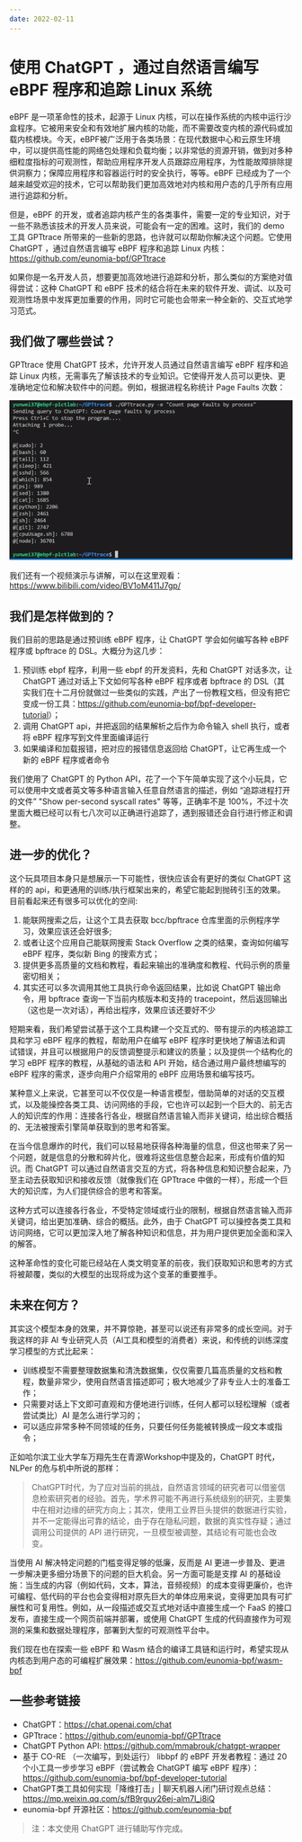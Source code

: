 ```yaml
---
date: 2022-02-11
---
```


# 使用 ChatGPT ，通过自然语言编写 eBPF 程序和追踪 Linux 系统

eBPF 是一项革命性的技术，起源于 Linux 内核，可以在操作系统的内核中运行沙盒程序。它被用来安全和有效地扩展内核的功能，而不需要改变内核的源代码或加载内核模块。今天，eBPF被广泛用于各类场景：在现代数据中心和云原生环境中，可以提供高性能的网络包处理和负载均衡；以非常低的资源开销，做到对多种细粒度指标的可观测性，帮助应用程序开发人员跟踪应用程序，为性能故障排除提供洞察力；保障应用程序和容器运行时的安全执行，等等。eBPF 已经成为了一个越来越受欢迎的技术，它可以帮助我们更加高效地对内核和用户态的几乎所有应用进行追踪和分析。

但是，eBPF 的开发，或者追踪内核产生的各类事件，需要一定的专业知识，对于一些不熟悉该技术的开发人员来说，可能会有一定的困难。这时，我们的 demo 工具 GPTtrace 所带来的一些新的思路，也许就可以帮助你解决这个问题。它使用 ChatGPT ，通过自然语言编写 eBPF 程序和追踪 Linux 内核：<https://github.com/eunomia-bpf/GPTtrace>

如果你是一名开发人员，想要更加高效地进行追踪和分析，那么类似的方案绝对值得尝试：这种 ChatGPT 和 eBPF 技术的结合将在未来的软件开发、调试、以及可观测性场景中发挥更加重要的作用，同时它可能也会带来一种全新的、交互式地学习范式。

## 我们做了哪些尝试？

GPTtrace 使用 ChatGPT 技术，允许开发人员通过自然语言编写 eBPF 程序和追踪 Linux 内核，无需事先了解该技术的专业知识。它使得开发人员可以更快、更准确地定位和解决软件中的问题。例如，根据进程名称统计 Page Faults 次数：

![result](result.gif)

我们还有一个视频演示与讲解，可以在这里观看：[<https://www.bilibili.com/video/BV1oM411J7gp/>](https://www.bilibili.com/video/BV1oM411J7gp/)

## 我们是怎样做到的？

我们目前的思路是通过预训练 eBPF 程序，让 ChatGPT 学会如何编写各种 eBPF 程序或 bpftrace 的 DSL。大概分为这几步：

1. 预训练 ebpf 程序，利用一些 ebpf 的开发资料，先和 ChatGPT 对话多次，让 ChatGPT 通过对话上下文如何写各种 eBPF 程序或者 bpftrace 的 DSL（其实我们在十二月份就做过一些类似的实践，产出了一份教程文档，但没有把它变成一份工具：<https://github.com/eunomia-bpf/bpf-developer-tutorial>）；
2. 调用 ChatGPT api，并把返回的结果解析之后作为命令输入 shell 执行，或者将 eBPF 程序写到文件里面编译运行
3. 如果编译和加载报错，把对应的报错信息返回给 ChatGPT，让它再生成一个新的 eBPF 程序或者命令

我们使用了 ChatGPT 的 Python API，花了一个下午简单实现了这个小玩具，它可以使用中文或者英文等多种语言输入任意自然语言的描述，例如 “追踪进程打开的文件” "Show per-second syscall rates" 等等，正确率不是 100%，不过十次里面大概已经可以有七八次可以正确进行追踪了，遇到报错还会自行进行修正和调整。

## 进一步的优化？

这个玩具项目本身只是想展示一下可能性，很快应该会有更好的类似 ChatGPT 这样的的 api，和更通用的训练/执行框架出来的，希望它能起到抛砖引玉的效果。目前看起来还有很多可以优化的空间:

1. 能联网搜索之后，让这个工具去获取 bcc/bpftrace 仓库里面的示例程序学习，效果应该还会好很多;
2. 或者让这个应用自己能联网搜索 Stack Overflow 之类的结果，查询如何编写 eBPF 程序，类似新 Bing 的搜索方式；
3. 提供更多高质量的文档和教程，看起来输出的准确度和教程、代码示例的质量密切相关；
4. 其实还可以多次调用其他工具执行命令返回结果，比如说 ChatGPT 输出命令，用 bpftrace 查询一下当前内核版本和支持的 tracepoint，然后返回输出（这也是一次对话），再给出程序，效果应该还要好不少

短期来看，我们希望尝试基于这个工具构建一个交互式的、带有提示的内核追踪工具和学习 eBPF 程序的教程，帮助用户在编写 eBPF 程序时更快地了解语法和调试错误，并且可以根据用户的反馈调整提示和建议的质量；以及提供一个结构化的学习 eBPF 程序的教程，从基础的语法和 API 开始，结合通过用户最终想编写的 eBPF 程序的需求，逐步向用户介绍常用的 eBPF 应用场景和编写技巧。

某种意义上来说，它甚至可以不仅仅是一种语言模型，借助简单的对话的交互模式，以及能操控各类工具、访问网络的手段，它也许可以起到一个巨大的、前无古人的知识库的作用：连接各行各业，根据自然语言输入而非关键词，给出综合概括的、无法被搜索引擎简单获取到的思考和答案。

在当今信息爆炸的时代，我们可以轻易地获得各种海量的信息，但这也带来了另一个问题，就是信息的分散和碎片化，很难将这些信息整合起来，形成有价值的知识。而 ChatGPT 可以通过自然语言交互的方式，将各种信息和知识整合起来，乃至主动去获取知识和接收反馈（就像我们在 GPTtrace 中做的一样），形成一个巨大的知识库，为人们提供综合的思考和答案。

这种方式可以连接各行各业，不受特定领域或行业的限制，根据自然语言输入而非关键词，给出更加准确、综合的概括。此外，由于 ChatGPT 可以操控各类工具和访问网络，它可以更加深入地了解各种知识和信息，并为用户提供更加全面和深入的解答。

这种革命性的变化可能已经站在人类文明变革的前夜，我们获取知识和思考的方式将被颠覆，类似的大模型的出现将成为这个变革的重要推手。

## 未来在何方？

其实这个模型本身的效果，并不算惊艳，甚至可以说还有非常多的成长空间。对于我这样的非 AI 专业研究人员（AI工具和模型的消费者）来说，和传统的训练深度学习模型的方式比起来：

- 训练模型不需要整理数据集和清洗数据集，仅仅需要几篇高质量的文档和教程，数量非常少，使用自然语言描述即可；极大地减少了非专业人士的准备工作；
- 只需要对话上下文即可直观和方便地进行训练，任何人都可以轻松理解（或者尝试类比）AI 是怎么进行学习的；
- 可以适应非常多种不同领域的任务，只要任何任务能被转换成一段文本或指令；

正如哈尔滨工业大学车万翔先生在青源Workshop中提及的，ChatGPT 时代，NLPer 的危与机中所说的那样：

> ChatGPT时代，为了应对当前的挑战，自然语言领域的研究者可以借鉴信息检索研究者的经验。首先，学术界可能不再进行系统级别的研究，主要集中在相对边缘的研究方向上；其次，使用工业界巨头提供的数据进行实验，并不一定能得出可靠的结论，由于存在隐私问题，数据的真实性存疑；通过调用公司提供的 API 进行研究，一旦模型被调整，其结论有可能也会改变。

当使用 AI 解决特定问题的门槛变得足够的低廉，反而是 AI 更进一步普及、更进一步解决更多细分场景下的问题的巨大机会。另一方面可能是支撑 AI 的基础设施：当生成的内容（例如代码，文本，算法，音频视频）的成本变得更廉价，也许可编程、低代码的平台也会变得相对原先巨大的单体应用来说，变得更加具有可扩展性和可复用性。例如，从一段描述或交互式地对话中直接生成一个 FaaS 的接口发布，直接生成一个网页前端并部署，或使用 ChatGPT 生成的代码直接作为可观测的采集和数据处理程序，部署到大型的可观测性平台中。

我们现在也在探索一些 eBPF 和 Wasm 结合的编译工具链和运行时，希望实现从内核态到用户态的可编程扩展效果：<https://github.com/eunomia-bpf/wasm-bpf>

## 一些参考链接

- ChatGPT：<https://chat.openai.com/chat>
- GPTtrace：<https://github.com/eunomia-bpf/GPTtrace>
- ChatGPT Python API: <https://github.com/mmabrouk/chatgpt-wrapper>
- 基于 CO-RE （一次编写，到处运行） libbpf 的 eBPF 开发者教程：通过 20 个小工具一步步学习 eBPF（尝试教会 ChatGPT 编写 eBPF 程序）：<https://github.com/eunomia-bpf/bpf-developer-tutorial>
- ChatGPT类工具如何实现「降维打击」| 聊天机器人闭门研讨观点总结：<https://mp.weixin.qq.com/s/fB9rguy26ej-alm7l_i8iQ>
- eunomia-bpf 开源社区：<https://github.com/eunomia-bpf>

> 注：本文使用 ChatGPT 进行辅助写作完成。
